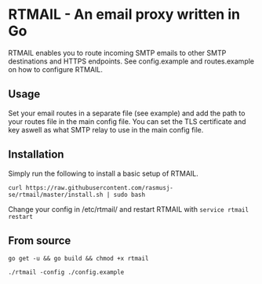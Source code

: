 # RTMAIL - An email proxy written in Go

RTMAIL enables you to route incoming SMTP emails to other SMTP destinations and HTTPS endpoints.
See config.example and routes.example on how to configure RTMAIL.

## Usage

Set your email routes in a separate file (see example) and add the path to your routes file in the main config file.
You can set the TLS certificate and key aswell as what SMTP relay to use in the main config file. 

## Installation

Simply run the following to install a basic setup of RTMAIL.

`curl https://raw.githubusercontent.com/rasmusj-se/rtmail/master/install.sh | sudo bash`

Change your config in /etc/rtmail/ and restart RTMAIL with `service rtmail restart`

## From source

`go get -u && go build && chmod +x rtmail`

`./rtmail -config ./config.example`